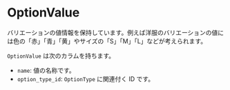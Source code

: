 # OptionValue

バリエーションの値情報を保持しています。例えば洋服のバリエーションの値には色の「赤」「青」「黄」やサイズの「S」「M」「L」などが考えられます。

`OptionValue` は次のカラムを持ちます。

- `name`: 値の名称です。
- `option_type_id`: `OptionType` に関連付く ID です。
